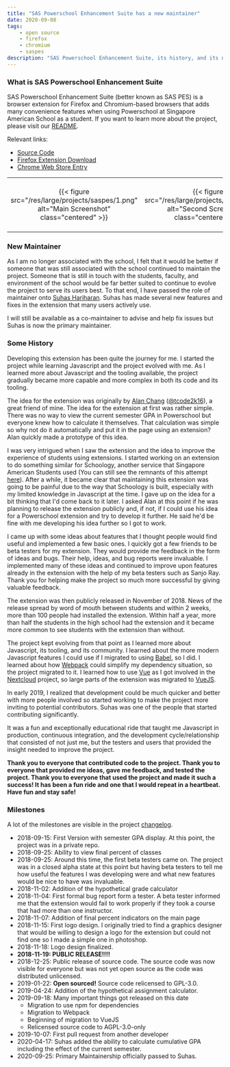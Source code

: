 ```yaml
---
title: "SAS Powerschool Enhancement Suite has a new maintainer"
date: 2020-09-08
tags:
    - open source
    - firefox
    - chromium
    - saspes
description: "SAS Powerschool Enhancement Suite, its history, and its new maintainer"
---
```


### What is SAS Powerschool Enhancement Suite

SAS Powerschool Enhancement Suite (better known as SAS PES) is a browser extension for Firefox and Chromium-based browsers that adds many convenience features when using Powerschool at Singapore American School as a student. If you want to learn more about the project, please visit our [README](https://github.com/sas-fossdev/saspes#readme).

Relevant links:
- [Source Code](https://github.com/sas-fossdev/saspes)
- [Firefox Extension Download](https://github.com/sas-fossdev/saspes/releases)
- [Chrome Web Store Entry](https://chrome.google.com/webstore/detail/sas-powerschool-enhanceme/ehnkngeidilnoabcjjimkomcggndbhnk)

|       |       |       |       |
| :---: | :---: | :---: | :---: |
| {{< figure src="/res/large/projects/saspes/1.png" alt="Main Screenshot" class="centered" >}} | {{< figure src="/res/large/projects/saspes/2.png" alt="Second Screenshot" class="centered" >}} | {{< figure src="/res/large/projects/saspes/3.png" alt="Third Screenshot" class="centered" >}} | {{< figure src="/res/large/passing-saspes-maintainership/image1.png" alt="Forth Screenshot" class="centered" >}}

### New Maintainer

As I am no longer associated with the school, I felt that it would be better if someone that was still associated with the school continued to maintain the project. Someone that is still in touch with the students, faculty, and environment of the school would be far better suited to continue to evolve the project to serve its users best. To that end, I have passed the role of maintainer onto [Suhas Hariharan](https://github.com/suhas-13). Suhas has made several new features and fixes in the extension that many users actively use. 

I will still be available as a co-maintainer to advise and help fix issues but Suhas is now the primary maintainer.

### Some History

Developing this extension has been quite the journey for me. I started the project while learning Javascript and the project evolved with me. As I learned more about Javascript and the tooling available, the project gradually became more capable and more complex in both its code and its tooling.

The idea for the extension was originally by [Alan Chang](https://tcode2k16.github.io/blog/) ([@tcode2k16](https://twitter.com/tcode2k16)), a great friend of mine. The idea for the extension at first was rather simple. There was no way to view the current semester GPA in Powerschool but everyone knew how to calculate it themselves. That calculation was simple so why not do it automatically and put it in the page using an extension? Alan quickly made a prototype of this idea. 

I was very intrigued when I saw the extension and the idea to improve the experience of students using extensions. I started working on an extension to do something similar for Schoology, another service that Singapore American Students used (You can still see the remnants of this attempt [here](https://github.com/gary-kim/sasses)). After a while, it became clear that maintaining this extension was going to be painful due to the way that Schoology is built, especially with my limited knowledge in Javascript at the time. I gave up on the idea for a bit thinking that I'd come back to it later. I asked Alan at this point if he was planning to release the extension publicly and, if not, if I could use his idea for a Powerschool extension and try to develop it further. He said he'd be fine with me developing his idea further so I got to work.

I came up with some ideas about features that I thought people would find useful and implemented a few basic ones. I quickly got a few friends to be beta testers for my extension. They would provide me feedback in the form of ideas and bugs. Their help, ideas, and bug reports were invaluable. I implemented many of these ideas and continued to improve upon features already in the extension with the help of my beta testers such as Sanjo Ray. Thank you for helping make the project so much more successful by giving valuable feedback.

The extension was then publicly released in November of 2018. News of the release spread by word of mouth between students and within 2 weeks, more than 100 people had installed the extension. Within half a year, more than half the students in the high school had the extension and it became more common to see students with the extension than without.

The project kept evolving from that point as I learned more about Javascript, its tooling, and its community. I learned about the more modern Javascript features I could use if I migrated to using [Babel](https://babeljs.io/), so I did. I learned about how [Webpack](https://webpack.js.org/) could simplify my dependency situation, so the project migrated to it. I learned how to use [Vue](https://vuejs.org) as I got involved in the [Nextcloud](https://nextcloud.com) project, so large parts of the extension was migrated to [VueJS](https://vuejs.org).

In early 2019, I realized that development could be much quicker and better with more people involved so started working to make the project more inviting to potential contributors. Suhas was one of the people that started contributing significantly.

It was a fun and exceptionally educational ride that taught me Javascript in production, continuous integration, and the development cycle/relationship that consisted of not just me, but the testers and users that provided the insight needed to improve the project.

**Thank you to everyone that contributed code to the project. Thank you to everyone that provided me ideas, gave me feedback, and tested the project. Thank you to everyone that used the project and made it such a success! It has been a fun ride and one that I would repeat in a heartbeat. Have fun and stay safe!**

### Milestones

A lot of the milestones are visible in the project [changelog](https://github.com/sas-fossdev/saspes/blob/master/CHANGELOG.md).

* 2018-09-15: First Version with semester GPA display. At this point, the project was in a private repo.
* 2018-09-25: Ability to view final percent of classes
* 2018-09-25: Around this time, the first beta testers came on. The project was in a closed alpha state at this point but having beta testers to tell me how useful the features I was developing were and what new features would be nice to have was invaluable.
* 2018-11-02: Addition of the hypothetical grade calculator
* 2018-11-04: First formal bug report form a tester. A beta tester informed me that the extension would fail to work properly if they took a course that had more than one instructor.
* 2018-11-07: Addition of final percent indicators on the main page
* 2018-11-15: First logo design. I originally tried to find a graphics designer that would be willing to design a logo for the extension but could not find one so I made a simple one in photoshop.
* 2018-11-18: Logo design finalized.
* **2018-11-19: PUBLIC RELEASE!!!!**
* 2018-12-25: Public release of source code. The source code was now visible for everyone but was not yet open source as the code was distributed unlicensed.
* 2019-01-22: **Open sourced!** Source code relicensed to GPL-3.0.
* 2019-04-24: Addition of the hypothetical assignment calculator.
* 2019-09-18: Many important things got released on this date
    * Migration to use npm for dependencies
    * Migration to Webpack
    * Beginning of migration to VueJS
    * Relicensed source code to AGPL-3.0-only
* 2019-10-07: First pull request from another developer
* 2020-04-17: Suhas added the ability to calculate cumulative GPA including the effect of the current semester.
* 2020-09-25: Primary Maintainership officially passed to Suhas.

